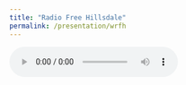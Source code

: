 ```yaml
---
title: "Radio Free Hillsdale"
permalink: /presentation/wrfh
---
```


<audio controls>
  <source src="joshevanbarker.github.io/blob/main/2023-03-13%20Social%20Security%20Solvency.mp3" type="audio/mp3">
  Test
</audio>


